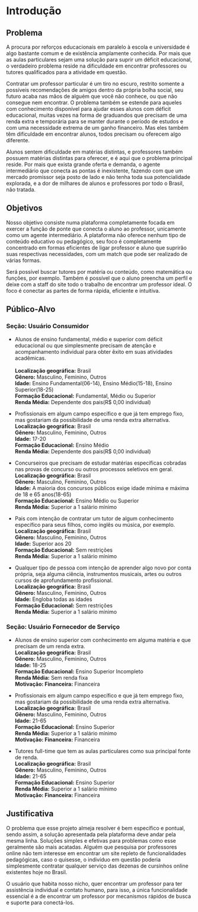 # Introdução

## Problema
A procura por reforços educacionais em paralelo à escola e universidade é algo bastante comum e de existência amplamente conhecida. Por mais que as aulas particulares sejam uma solução para suprir um déficit educacional, o verdadeiro problema reside na dificuldade em encontrar professores ou tutores qualificados para a atividade em questão. 

Contratar um professor particular é um tiro no escuro, restrito somente a possíveis recomendações de amigos dentro da própria bolha social, seu futuro acaba nas mãos de alguém que você não conhece, ou que não consegue nem encontrar. O problema também se estende para aqueles com conhecimento disponível para ajudar esses alunos com déficit educacional, muitas vezes  na forma de graduandos que precisam de uma renda extra e temporária para se manter durante o período de estudos e com uma necessidade extrema de um ganho financeiro. Mas eles também têm dificuldade em encontrar alunos, todos precisam ou oferecem algo diferente. 

Alunos sentem dificuldade em matérias distintas, e professores também possuem matérias distintas para oferecer, e é aqui que o problema principal reside. Por mais que exista grande oferta e demanda, o agente intermediário que conecta as pontas é inexistente, fazendo com que um mercado promissor seja posto de lado e não tenha toda sua potencialidade explorada, e a dor de milhares de alunos e professores por todo o Brasil, não tratada.


## Objetivos 

Nosso objetivo consiste numa plataforma completamente focada em exercer a função de ponte que conecta o aluno ao professor, unicamente como um agente intermediário.
A plataforma não oferece nenhum tipo de conteúdo educativo ou pedagógico, seu foco é completamente concentrado em formas eficientes de ligar professor e aluno que suprirão suas respectivas necessidades, com um match que pode ser realizado de várias formas.

Será possível buscar tutores por matéria ou conteúdo, como matemática ou funções, por exemplo. Também é possível que o aluno preencha um perfil e deixe com a staff do site todo o trabalho de encontrar um professor ideal. O foco é conectar as partes de forma rápida, eficiente e intuitiva.


## Público-Alvo
### **Seção: Usuário Consumidor**
 * Alunos de ensino fundamental, médio e superior com déficit educacional ou que simplesmente  precisam de atenção e acompanhamento individual para obter êxito em suas atividades acadêmicas. <br> <br>
  **Localização geográfica:** Brasil\
  **Gênero:** Masculino, Feminino, Outros\
  **Idade:** Ensino Fundamental(06-14), Ensino Médio(15-18), Ensino Superior(18-25)\
  **Formação Educacional:** Fundamental, Médio ou Superior\
  **Renda Média:** Dependente dos pais(R$ 0,00 individual)
  
 * Profissionais em algum campo específico e que já tem emprego fixo, mas gostariam da possibilidade de uma renda extra alternativa.\
  **Localização geográfica:** Brasil\
  **Gênero:** Masculino, Feminino, Outros\
  **Idade:** 17-20\
  **Formação Educacional:** Ensino Médio \
  **Renda Média:** Dependente dos pais(R$ 0,00 individual)
  
 * Concurseiros que precisam de estudar matérias específicas cobradas nas provas de concurso ou outros processos seletivos em geral.\
  **Localização geográfica:** Brasil\
  **Gênero:** Masculino, Feminino, Outros\
  **Idade:**  A maioria dos concursos públicos exige idade mínima e máxima de 18 e 65 anos(18-65)\
  **Formação Educacional:** Ensino Médio ou Superior\
  **Renda Média:**  Superior a 1 salário mínimo
  
 * Pais com intenção de contratar um tutor de algum conhecimento específico para seus filhos, como inglês ou música, por exemplo.\
  **Localização geográfica:** Brasil\
  **Gênero:** Masculino, Feminino, Outros\
  **Idade:** Superior aos 20\
  **Formação Educacional:** Sem restrições\
  **Renda Média:**  Superior a 1 salário mínimo
  
 * Qualquer tipo de pessoa com intenção de aprender algo novo por conta própria, seja alguma ciência, instrumentos musicais, artes ou outros cursos de aprofundamento profissional.\
  **Localização geográfica:** Brasil\
  **Gênero:** Masculino, Feminino, Outros\
  **Idade:** Engloba todas as idades\
  **Formação Educacional:** Sem restrições\
  **Renda Média:** Superior a 1 salário mínimo
  
### **Seção: Usuário Fornecedor de Serviço**
 * Alunos de ensino superior com conhecimento em alguma matéria e que precisam de um renda extra.\
  **Localização geográfica:** Brasil\
  **Gênero:** Masculino, Feminino, Outros\
  **Idade:** 18-25\
  **Formação Educacional:** Ensino Superior Incompleto\
  **Renda Média:** Sem renda fixa\
  **Motivação: Financeira:** Financeira
  
 * Profissionais em algum campo específico e que já tem emprego fixo, mas gostariam da possibilidade de uma renda extra alternativa.\
  **Localização geográfica:** Brasil\
  **Gênero:** Masculino, Feminino, Outros\
  **Idade:** 21-65\
  **Formação Educacional:** Ensino Superior\
  **Renda Média:** Superior a 1 salário mínimo\
  **Motivação: Financeira:** Financeira
  
 * Tutores full-time que tem as aulas particulares como sua principal fonte de renda.\
  **Localização geográfica:** Brasil\
  **Gênero:** Masculino, Feminino, Outros\
  **Idade:** 21-65\
  **Formação Educacional:** Ensino Superior\
  **Renda Média:** Superior a 1 salário mínimo\
  **Motivação: Financeira:** Financeira


## Justificativa

O problema que esse projeto almeja resolver é bem específico e pontual, sendo assim, a solução apresentada pela plataforma deve andar pela mesma linha. Soluções simples e efetivas para problemas como esse geralmente são mais acatadas. Alguém que pesquisa por professores online não tem interesse em encontrar um site repleto de funcionalidades pedagógicas, caso o quisesse, o indivíduo em questão poderia simplesmente contratar qualquer serviço das dezenas de cursinhos online existentes hoje no Brasil.

O usuário que habita nosso nicho, quer encontrar um professor para ter assistência individual e contato humano, para isso, a única funcionalidade essencial é a de encontrar um professor por mecanismos rápidos de busca e suporte para conectá-los.

